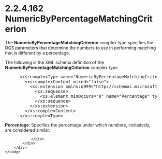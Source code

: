 <html dir="LTR" xmlns:mshelp="http://msdn.microsoft.com/mshelp" xmlns:ddue="http://ddue.schemas.microsoft.com/authoring/2003/5" xmlns:xlink="http://www.w3.org/1999/xlink" xmlns:tool="http://www.microsoft.com/tooltip">
    <head>
        <meta http-equiv="Content-Type" content="text/html; CHARSET=utf-8"></meta>
        <meta name="save" content="history"></meta>
        <title>2.2.4.162 NumericByPercentageMatchingCriterion</title>
        <xml>
            <mshelp:toctitle title="2.2.4.162 NumericByPercentageMatchingCriterion"></mshelp:toctitle>
            <mshelp:rltitle title="[MS-SSMDSWS-15]: NumericByPercentageMatchingCriterion"></mshelp:rltitle>
            <mshelp:keyword index="A" term="0d4106f2-4f8f-43ed-90e1-f8bcbc42f6d6"></mshelp:keyword>
            <mshelp:attr name="DCSext.ContentType" value="open specification"></mshelp:attr>
            <mshelp:attr name="AssetID" value="0d4106f2-4f8f-43ed-90e1-f8bcbc42f6d6"></mshelp:attr>
            <mshelp:attr name="TopicType" value="kbRef"></mshelp:attr>
            <mshelp:attr name="DCSext.Title" value="[MS-SSMDSWS-15]: NumericByPercentageMatchingCriterion" />
        </xml>
    </head>
    <body>
        <div id="header">
            <h1 class="heading">2.2.4.162 NumericByPercentageMatchingCriterion</h1>
        </div>
        <div id="mainSection">
            <div id="mainBody">
                <div id="allHistory" class="saveHistory"></div>
                <div id="sectionSection0" class="section" name="collapseableSection">
                    

<p>The <b>NumericByPercentageMatchingCriterion</b> complex type
specifies the DQS parameters that determine the numbers to use in performing
matching that is different by a percentage.</p>

<p>The following is the XML schema definition of the <b>NumericByPercentageMatchingCriterion</b>
complex type.</p>

<dl>
<dd>
<div><pre> &lt;xs:complexType name=&quot;NumericByPercentageMatchingCriterion&quot; xmlns:xs=&quot;http://www.w3.org/2001/XMLSchema&quot;&gt;
   &lt;xs:complexContent mixed=&quot;false&quot;&gt;
     &lt;xs:extension xmlns:q999=&quot;http://schemas.microsoft.com/sqlserver/masterdataservices/2009/09&quot; base=&quot;q999:SimilarMatchingCriterion&quot;&gt;
       &lt;xs:sequence&gt;
         &lt;xs:element minOccurs=&quot;0&quot; name=&quot;Percentage&quot; type=&quot;xs:double&quot; /&gt;
       &lt;/xs:sequence&gt;
     &lt;/xs:extension&gt;
   &lt;/xs:complexContent&gt;
 &lt;/xs:complexType&gt;
</pre></div>
</dd></dl>

<p><b>Percentage</b>: Specifies the percentage under which
numbers, inclusively, are considered similar.</p>


                </div>
            </div>
        </div>
    </body>
</html>